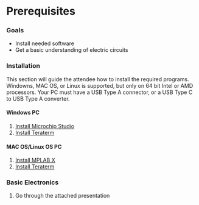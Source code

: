 # Prerequisites
### Goals
 - Install needed software
 - Get a basic understanding of electric circuits

### Installation
This section will guide the attendee how to install the required programs. Windowns, MAC OS, or Linux is supported, but only on 64 bit Intel or AMD processors. Your PC must have a USB Type A connector, or a USB Type C to USB Type A converter.

#### Windows PC
 1. [Install Microchip Studio](https://www.microchip.com/en-us/tools-resources/develop/microchip-studio)
 2. [Install Teraterm](https://teratermproject.github.io/index-en.html)

#### MAC OS/Linux OS PC
 1. [Install MPLAB X](https://www.microchip.com/en-us/tools-resources/develop/mplab-x-ide)
 2. [Install Teraterm](https://teratermproject.github.io/index-en.html)

### Basic Electronics
 1. Go through the attached presentation
